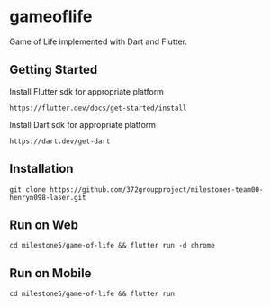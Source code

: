 # gameoflife

Game of Life implemented with Dart and Flutter.

## Getting Started

Install Flutter sdk for appropriate platform

`https://flutter.dev/docs/get-started/install`

Install Dart sdk for appropriate platform

`https://dart.dev/get-dart`

## Installation
`git clone https://github.com/372groupproject/milestones-team00-henryn098-laser.git`

## Run on Web
`cd milestone5/game-of-life && flutter run -d chrome`

## Run on Mobile
`cd milestone5/game-of-life && flutter run`